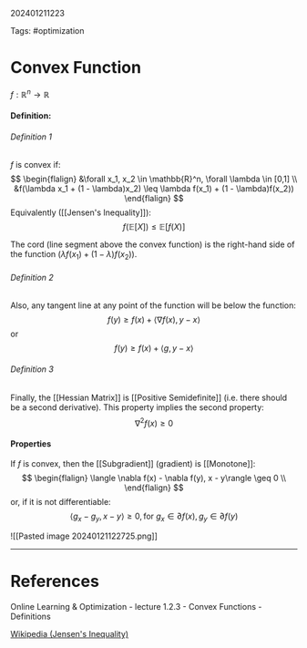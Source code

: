 202401211223

Tags: #optimization 

# Convex Function
$f: \mathbb{R}^n \rightarrow \mathbb{R}$

#### Definition:

###### Definition 1
$f$ is convex if:
$$
\begin{flalign}
&\forall x_1, x_2 \in \mathbb{R}^n, \forall \lambda \in [0,1] \\
&f(\lambda x_1 + (1 - \lambda)x_2) \leq \lambda f(x_1) + (1 - \lambda)f(x_2))
\end{flalign}
$$
Equivalently ([[Jensen's Inequality]]):
$$
f(\mathbb{E}[X]) \leq \mathbb{E}[f(X)]
$$

The cord (line segment above the convex function) is the right-hand side of the function ($\lambda f(x_1) + (1 - \lambda)f(x_2)$).

###### Definition 2
Also, any tangent line at any point of the function will be below the function:
$$
f(y) \geq f(x) + \langle\nabla f(x), y - x\rangle
$$
or
$$
f(y) \geq f(x) + \langle g, y - x\rangle
$$
###### Definition 3
Finally, the [[Hessian Matrix]] is [[Positive Semidefinite]] (i.e. there should be a second derivative).  This property implies the second property:
$$
\nabla^2f(x) \geq 0
$$

#### Properties
If $f$ is convex, then the [[Subgradient]] (gradient) is [[Monotone]]:
$$
\begin{flalign}
\langle \nabla f(x) - \nabla f(y), x - y\rangle \geq 0 \\
\end{flalign}
$$
or, if it is not differentiable:
$$
\langle g_x - g_y, x - y\rangle \geq 0, \text{for $g_x \in \partial f(x), g_y \in \partial f(y)$}
$$

![[Pasted image 20240121122725.png]]

---
# References
Online Learning & Optimization - lecture 1.2.3 - Convex Functions - Definitions

[Wikipedia (Jensen's Inequality)](https://en.wikipedia.org/wiki/Jensen%27s_inequality)